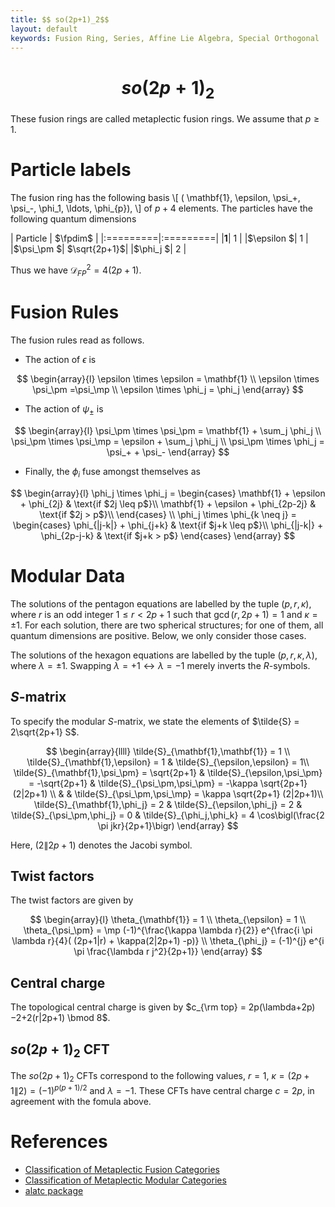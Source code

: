 ```yaml
---
title: $$ so(2p+1)_2$$
layout: default
keywords: Fusion Ring, Series, Affine Lie Algebra, Special Orthogonal
---
```

# $$ so(2p+1)_2 $$

These fusion rings are called metaplectic fusion rings. We assume that $p\geq 1$.

# Particle labels

The fusion ring has the following basis
\\[
  ( \mathbf{1}, \epsilon, \psi_+, \psi_-, \phi_1, \ldots, \phi_{p}),
\\]
of $p + 4$ elements. The particles have the following quantum dimensions

| Particle | $\fpdim$ |
|:=========|:=========|
|$\mathbf{1}$| $1$ |
|$\epsilon    $| $1$ |
|$\psi_\pm  $| $\sqrt{2p+1}$|
|$\phi_j    $| $2$ |

Thus we have $\mathcal{D}_{FP}^2 = 4(2p+1)$.

# Fusion Rules

The fusion rules read as follows.

* The action of $\epsilon$ is

$$
\begin{array}{l}
\epsilon \times \epsilon = \mathbf{1} \\
\epsilon \times \psi_\pm =\psi_\mp \\
\epsilon \times \phi_j = \phi_j
\end{array}
$$

* The action of $\psi_\pm$ is

$$
\begin{array}{l}
\psi_\pm \times \psi_\pm = \mathbf{1} + \sum_j \phi_j 
\\
\psi_\pm \times \psi_\mp = \epsilon + \sum_j \phi_j
\\
\psi_\pm \times \phi_j = \psi_+ + \psi_-
\end{array}
$$

* Finally, the $\phi_i$ fuse amongst themselves as

$$
\begin{array}{l}
\phi_j \times \phi_j =
\begin{cases}
\mathbf{1} + \epsilon + \phi_{2j} & \text{if $2j \leq p$}\\
\mathbf{1} + \epsilon + \phi_{2p-2j} & \text{if $2j > p$}\\
\end{cases} \\
\phi_j \times \phi_{k \neq j} =
\begin{cases}
\phi_{|j-k|} +  \phi_{j+k} & \text{if $j+k \leq p$}\\
\phi_{|j-k|} +  \phi_{2p-j-k} & \text{if $j+k > p$}
\end{cases}
\end{array}
$$


# Modular Data

The solutions of the pentagon equations are labelled by the tuple
$(p,r,\kappa)$, where $r$ is an odd integer $1\leq r < 2p+1$ such that
$\gcd(r,2p+1)=1$ and $\kappa = \pm 1$. For each solution, there are two
spherical structures; for one of them, all quantum dimensions are positive.
Below, we only consider those cases.

The solutions of the hexagon equations are labelled by the tuple
$(p,r,\kappa,\lambda)$, where $\lambda = \pm 1$. Swapping
$\lambda = +1 \leftrightarrow \lambda = -1$ merely inverts the $R$-symbols.

## $S$-matrix

To specify the modular $S$-matrix, we state the elements of
$\tilde{S} = 2\sqrt{2p+1} S$.

$$
\begin{array}{llll}
\tilde{S}_{\mathbf{1},\mathbf{1}} = 1 \\
\tilde{S}_{\mathbf{1},\epsilon} = 1 & \tilde{S}_{\epsilon,\epsilon} = 1\\
\tilde{S}_{\mathbf{1},\psi_\pm} = \sqrt{2p+1} & \tilde{S}_{\epsilon,\psi_\pm} = -\sqrt{2p+1} & \tilde{S}_{\psi_\pm,\psi_\pm} = -\kappa \sqrt{2p+1} (2|2p+1) \\
& & \tilde{S}_{\psi_\pm,\psi_\mp} = \kappa \sqrt{2p+1} (2|2p+1)\\
\tilde{S}_{\mathbf{1},\phi_j} = 2 & \tilde{S}_{\epsilon,\phi_j} = 2 & \tilde{S}_{\psi_\pm,\phi_j} = 0 & \tilde{S}_{\phi_j,\phi_k} = 4 \cos\bigl(\frac{2 \pi jkr}{2p+1}\bigr)
\end{array}
$$

Here, $(2\|2p+1)$ denotes the Jacobi symbol.

## Twist factors

The twist factors are given by

$$
\begin{array}{l}
\theta_{\mathbf{1}} = 1 \\
\theta_{\epsilon} = 1 \\
\theta_{\psi_\pm} = \mp (-1)^{\frac{\kappa \lambda r}{2}} e^{\frac{i \pi \lambda r}{4}( (2p+1|r) + \kappa(2|2p+1) -p)} \\
\theta_{\phi_j} = (-1)^{j} e^{i \pi \frac{\lambda r j^2}{2p+1}}
\end{array}
$$

## Central charge

The topological central charge is given by
$c_{\rm top} = 2p(\lambda+2p)−2+2(r|2p+1) \bmod 8$.

## $so(2p+1)_2$ CFT

The $so(2p+1)_2$ CFTs correspond to the following values, $r=1$,
$\kappa = (2p+1\|2) = (-1)^{p(p+1)/2}$ and $\lambda = -1$.
These CFTs have central charge $c=2p$, in agreement with the fomula above.

# References

* [Classification of Metaplectic Fusion Categories](https://arxiv.org/abs/1608.03762v2)
* [Classification of Metaplectic Modular Categories](https://arxiv.org/abs/1601.05460v1)
* [alatc package](https://github.com/ardonne/affine-lie-algebra-tensor-category)
